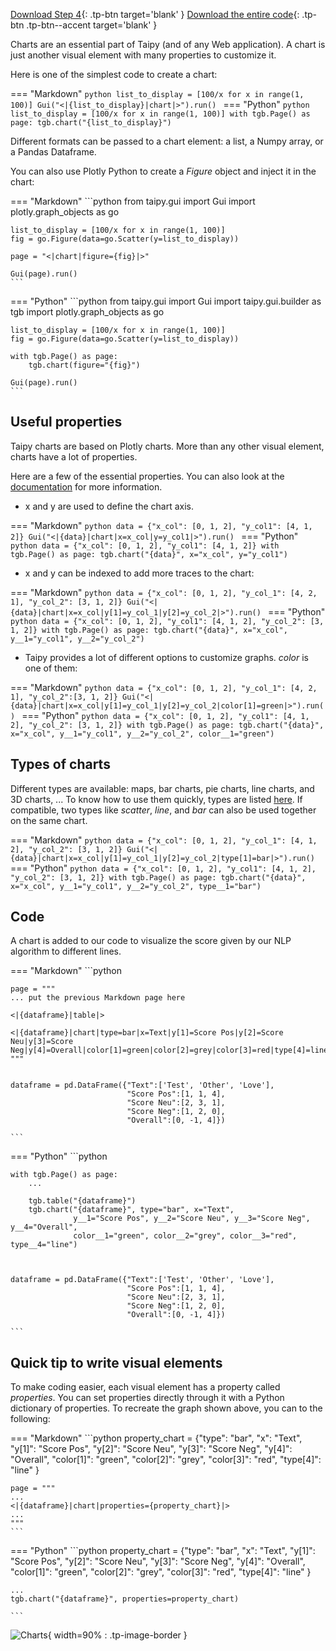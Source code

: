 [Download Step 4](./../src/step_04.zip){: .tp-btn target='blank' }
[Download the entire code](./../src/src.zip){: .tp-btn .tp-btn--accent target='blank' }


Charts are an essential part of Taipy (and of any Web application). A chart is just another 
visual element with many properties to customize it.

Here is one of the simplest code to create a chart:

=== "Markdown"
    ```python
    list_to_display = [100/x for x in range(1, 100)]
    Gui("<|{list_to_display}|chart|>").run()
    ```
=== "Python"
    ```python
    list_to_display = [100/x for x in range(1, 100)]
    with tgb.Page() as page:
        tgb.chart("{list_to_display}")
    ```


Different formats can be passed to a chart element: a list, a Numpy array, or a Pandas Dataframe.

You can also use Plotly Python to create a *Figure* object and inject it in the chart:

=== "Markdown"
    ```python
    from taipy.gui import Gui 
    import plotly.graph_objects as go

    list_to_display = [100/x for x in range(1, 100)]
    fig = go.Figure(data=go.Scatter(y=list_to_display))

    page = "<|chart|figure={fig}|>"
      
    Gui(page).run()
    ```
=== "Python"
    ```python
    from taipy.gui import Gui 
    import taipy.gui.builder as tgb 
    import plotly.graph_objects as go

    list_to_display = [100/x for x in range(1, 100)]
    fig = go.Figure(data=go.Scatter(y=list_to_display))

    with tgb.Page() as page:
        tgb.chart(figure="{fig}")
      
    Gui(page).run()
    ```


## Useful properties

Taipy charts are based on Plotly charts. More than any other visual element, charts have a lot of 
properties.

Here are a few of the essential properties. You can also look at the 
[documentation](../../../../manuals/gui/viselements/chart.md) for more information.

 - x and y are used to define the chart axis.

=== "Markdown"
    ```python
    data = {"x_col": [0, 1, 2], "y_col1": [4, 1, 2]}
    Gui("<|{data}|chart|x=x_col|y=y_col1|>").run()
    ```
=== "Python"
    ```python
    data = {"x_col": [0, 1, 2], "y_col1": [4, 1, 2]}
    with tgb.Page() as page:
        tgb.chart("{data}", x="x_col", y="y_col1")
    ```

 - x and y can be indexed to add more traces to the chart:

=== "Markdown"
    ```python
    data = {"x_col": [0, 1, 2], "y_col_1": [4, 2, 1], "y_col_2": [3, 1, 2]}
    Gui("<|{data}|chart|x=x_col|y[1]=y_col_1|y[2]=y_col_2|>").run()
    ```
=== "Python"
    ```python
    data = {"x_col": [0, 1, 2], "y_col1": [4, 1, 2], "y_col_2": [3, 1, 2]}
    with tgb.Page() as page:
        tgb.chart("{data}", x="x_col", y__1="y_col1", y__2="y_col_2")
    ```

 - Taipy provides a lot of different options to customize graphs. _color_ is one of them:

=== "Markdown"
    ```python
    data = {"x_col": [0, 1, 2], "y_col_1": [4, 2, 1], "y_col_2":[3, 1, 2]}
    Gui("<|{data}|chart|x=x_col|y[1]=y_col_1|y[2]=y_col_2|color[1]=green|>").run()
    ```
=== "Python"
    ```python
    data = {"x_col": [0, 1, 2], "y_col1": [4, 1, 2], "y_col_2": [3, 1, 2]}
    with tgb.Page() as page:
        tgb.chart("{data}", x="x_col", y__1="y_col1", y__2="y_col_2", color__1="green")
    ```

## Types of charts

Different types are available: maps, bar charts, pie charts, line charts, and 3D charts, ... To 
know how to use them quickly, types are listed [here](../../../../manuals/gui/viselements/chart.md).
If compatible, two types like *scatter*, *line*, and *bar* can also be used together on the same 
chart.



=== "Markdown"
    ```python
    data = {"x_col": [0, 1, 2], "y_col_1": [4, 1, 2], "y_col_2": [3, 1, 2]}
    Gui("<|{data}|chart|x=x_col|y[1]=y_col_1|y[2]=y_col_2|type[1]=bar|>").run()
    ```
=== "Python"
    ```python
    data = {"x_col": [0, 1, 2], "y_col1": [4, 1, 2], "y_col_2": [3, 1, 2]}
    with tgb.Page() as page:
        tgb.chart("{data}", x="x_col", y__1="y_col1", y__2="y_col_2", type__1="bar")
    ```

## Code

A chart is added to our code to visualize the score given by our NLP algorithm to different lines.

=== "Markdown"
    ```python

    page = """
    ... put the previous Markdown page here

    <|{dataframe}|table|>

    <|{dataframe}|chart|type=bar|x=Text|y[1]=Score Pos|y[2]=Score Neu|y[3]=Score Neg|y[4]=Overall|color[1]=green|color[2]=grey|color[3]=red|type[4]=line|>
    """


    dataframe = pd.DataFrame({"Text":['Test', 'Other', 'Love'],
                              "Score Pos":[1, 1, 4],
                              "Score Neu":[2, 3, 1],
                              "Score Neg":[1, 2, 0],
                              "Overall":[0, -1, 4]})

    ```
=== "Python"
    ```python

    with tgb.Page() as page:
        ...

        tgb.table("{dataframe}")
        tgb.chart("{dataframe}", type="bar", x="Text", 
                  y__1="Score Pos", y__2="Score Neu", y__3="Score Neg", y__4="Overall",
                  color__1="green", color__2="grey", color__3="red", type__4="line")



    dataframe = pd.DataFrame({"Text":['Test', 'Other', 'Love'],
                              "Score Pos":[1, 1, 4],
                              "Score Neu":[2, 3, 1],
                              "Score Neg":[1, 2, 0],
                              "Overall":[0, -1, 4]})

    ```

## Quick tip to write visual elements

To make coding easier, each visual element has a property called *properties*. You can set 
properties directly through it with a Python dictionary of properties. To recreate the 
graph shown above, you can to the following:

=== "Markdown"
    ```python
    property_chart = {"type": "bar",
                      "x": "Text",
                      "y[1]": "Score Pos",
                      "y[2]": "Score Neu",
                      "y[3]": "Score Neg",
                      "y[4]": "Overall",
                      "color[1]": "green",
                      "color[2]": "grey",
                      "color[3]": "red",
                      "type[4]": "line"
                    }

    page = """
    ...
    <|{dataframe}|chart|properties={property_chart}|>
    ...
    """
    ```
=== "Python"
    ```python
    property_chart = {"type": "bar",
                      "x": "Text",
                      "y[1]": "Score Pos",
                      "y[2]": "Score Neu",
                      "y[3]": "Score Neg",
                      "y[4]": "Overall",
                      "color[1]": "green",
                      "color[2]": "grey",
                      "color[3]": "red",
                      "type[4]": "line"
                    }

    ...
    tgb.chart("{dataframe}", properties=property_chart)

    ```

![Charts](images/result.png){ width=90% : .tp-image-border }
